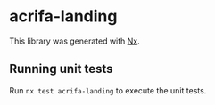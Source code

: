 # acrifa-landing

This library was generated with [Nx](https://nx.dev).

## Running unit tests

Run `nx test acrifa-landing` to execute the unit tests.
